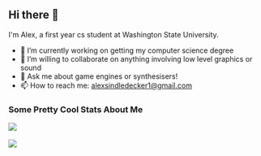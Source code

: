 ## Hi there 👋

I'm Alex, a first year cs student at Washington State University.

- 🔭 I’m currently working on getting my computer science degree
- 👯 I’m willing to collaborate on anything involving low level graphics or sound 
- 💬 Ask me about game engines or synthesisers!
- 📫 How to reach me: alexsindledecker1@gmail.com

<div align="left">
  <h3>Some Pretty Cool Stats About Me</h3>
</div>
<div>
  <a href="https://github.com/Alex-Sindledecker" target="_blank">
    <img
      src="https://github-readme-stats-seven-chi.vercel.app/api?username=Alex-Sindledecker&hide=stars&theme=ayu-mirage">
  </a>
</div>
<br/>
<div>
  <a href="https://github.com/search?o=desc&q=user%3AAlex-Sindledecker&s=stars&type=Repositories">
    <img
      src="https://github-readme-stats-seven-chi.vercel.app/api/top-langs/?username=Alex-Sindledecker&layout=compact&theme=ayu-mirage">
  </a>  
</div>
